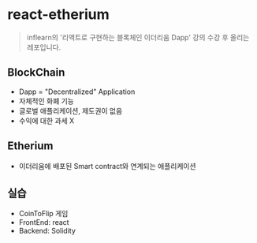 # react-etherium

> inflearn의 '리액트로 구현하는 블록체인 이더리움 Dapp' 강의 수강 후 올리는 레포입니다.

## BlockChain

- Dapp = "Decentralized" Application
- 자체적인 화폐 기능
- 글로벌 애플리케이션, 제도권이 없음
- 수익에 대한 과세 X

## Etherium

- 이더리움에 배포된 Smart contract와 연계되는 애플리케이션

## 실습

- CoinToFlip 게임
- FrontEnd: react
- Backend: Solidity
